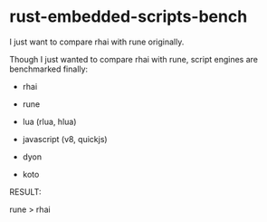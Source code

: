 # rust-embedded-scripts-bench

I just want to compare rhai with rune originally.

Though I just wanted to compare rhai with rune, script engines are benchmarked finally:

- rhai

- rune

- lua (rlua, hlua)

- javascript (v8, quickjs)

- dyon

- koto


RESULT:

rune > rhai